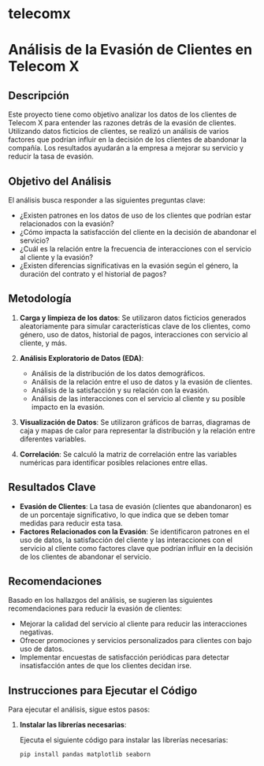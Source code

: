 # telecomx
# Análisis de la Evasión de Clientes en Telecom X

## Descripción

Este proyecto tiene como objetivo analizar los datos de los clientes de Telecom X para entender las razones detrás de la evasión de clientes. Utilizando datos ficticios de clientes, se realizó un análisis de varios factores que podrían influir en la decisión de los clientes de abandonar la compañía. Los resultados ayudarán a la empresa a mejorar su servicio y reducir la tasa de evasión.

## Objetivo del Análisis

El análisis busca responder a las siguientes preguntas clave:
- ¿Existen patrones en los datos de uso de los clientes que podrían estar relacionados con la evasión?
- ¿Cómo impacta la satisfacción del cliente en la decisión de abandonar el servicio?
- ¿Cuál es la relación entre la frecuencia de interacciones con el servicio al cliente y la evasión?
- ¿Existen diferencias significativas en la evasión según el género, la duración del contrato y el historial de pagos?

## Metodología

1. **Carga y limpieza de los datos**: Se utilizaron datos ficticios generados aleatoriamente para simular características clave de los clientes, como género, uso de datos, historial de pagos, interacciones con servicio al cliente, y más.
   
2. **Análisis Exploratorio de Datos (EDA)**:
   - Análisis de la distribución de los datos demográficos.
   - Análisis de la relación entre el uso de datos y la evasión de clientes.
   - Análisis de la satisfacción y su relación con la evasión.
   - Análisis de las interacciones con el servicio al cliente y su posible impacto en la evasión.

3. **Visualización de Datos**: Se utilizaron gráficos de barras, diagramas de caja y mapas de calor para representar la distribución y la relación entre diferentes variables.

4. **Correlación**: Se calculó la matriz de correlación entre las variables numéricas para identificar posibles relaciones entre ellas.

## Resultados Clave

- **Evasión de Clientes**: La tasa de evasión (clientes que abandonaron) es de un porcentaje significativo, lo que indica que se deben tomar medidas para reducir esta tasa.
- **Factores Relacionados con la Evasión**: Se identificaron patrones en el uso de datos, la satisfacción del cliente y las interacciones con el servicio al cliente como factores clave que podrían influir en la decisión de los clientes de abandonar el servicio.

## Recomendaciones

Basado en los hallazgos del análisis, se sugieren las siguientes recomendaciones para reducir la evasión de clientes:

- Mejorar la calidad del servicio al cliente para reducir las interacciones negativas.
- Ofrecer promociones y servicios personalizados para clientes con bajo uso de datos.
- Implementar encuestas de satisfacción periódicas para detectar insatisfacción antes de que los clientes decidan irse.

## Instrucciones para Ejecutar el Código

Para ejecutar el análisis, sigue estos pasos:

1. **Instalar las librerías necesarias**:
   
   Ejecuta el siguiente código para instalar las librerías necesarias:

   ```bash
   pip install pandas matplotlib seaborn
